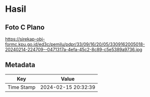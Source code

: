 # Hasil

## Foto C Plano

https://sirekap-obj-formc.kpu.go.id/ed3c/pemilu/pdpr/33/09/16/20/05/3309162005018-20240214-224709--0471317a-4efa-45c2-8c89-c5e5389a9736.jpg


## Metadata

| Key        | Value               |
| ---------- | ------------------- |
| Time Stamp | 2024-02-15 20:32:39 |



